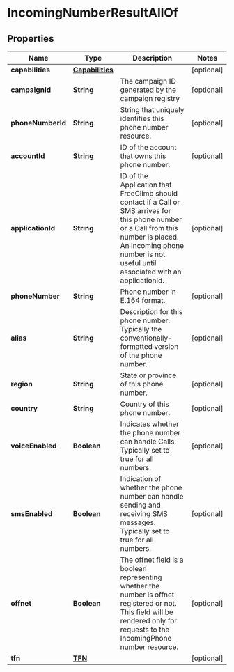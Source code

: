 

# IncomingNumberResultAllOf


## Properties

Name | Type | Description | Notes
------------ | ------------- | ------------- | -------------
**capabilities** | [**Capabilities**](Capabilities.md) |  |  [optional]
**campaignId** | **String** | The campaign ID generated by the campaign registry |  [optional]
**phoneNumberId** | **String** | String that uniquely identifies this phone number resource. |  [optional]
**accountId** | **String** | ID of the account that owns this phone number. |  [optional]
**applicationId** | **String** | ID of the Application that FreeClimb should contact if a Call or SMS arrives for this phone number or a Call from this number is placed. An incoming phone number is not useful until associated with an applicationId. |  [optional]
**phoneNumber** | **String** | Phone number in E.164 format. |  [optional]
**alias** | **String** | Description for this phone number. Typically the conventionally-formatted version of the phone number. |  [optional]
**region** | **String** | State or province of this phone number. |  [optional]
**country** | **String** | Country of this phone number. |  [optional]
**voiceEnabled** | **Boolean** | Indicates whether the phone number can handle Calls. Typically set to true for all numbers. |  [optional]
**smsEnabled** | **Boolean** | Indication of whether the phone number can handle sending and receiving SMS messages. Typically set to true for all numbers. |  [optional]
**offnet** | **Boolean** | The offnet field is a boolean representing whether the number is offnet registered or not. This field will be rendered only for requests to the IncomingPhone number resource. |  [optional]
**tfn** | [**TFN**](TFN.md) |  |  [optional]



